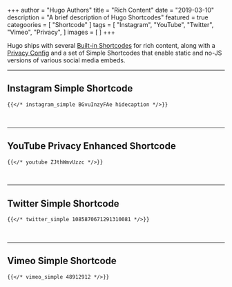 +++
author = "Hugo Authors"
title = "Rich Content"
date = "2019-03-10"
description = "A brief description of Hugo Shortcodes"
featured = true
categoories = [
  "Shortcode"
]
tags = [
    "Instagram",
    "YouTube",
    "Twitter",
    "Vimeo",
    "Privacy",
]
images = [
]
+++

Hugo ships with several [Built-in Shortcodes](https://gohugo.io/content-management/shortcodes/#use-hugo-s-built-in-shortcodes) for rich content, along with a [Privacy Config](https://gohugo.io/about/hugo-and-gdpr/) and a set of Simple Shortcodes that enable static and no-JS versions of various social media embeds.
<!--more-->
---

## Instagram Simple Shortcode

```markdown
{{</* instagram_simple BGvuInzyFAe hidecaption */>}}
```

<br>

---

## YouTube Privacy Enhanced Shortcode

```markdown
{{</* youtube ZJthWmvUzzc */>}}
```

<br>

---

## Twitter Simple Shortcode

```markdown
{{</* twitter_simple 1085870671291310081 */>}}
```

<br>

---

## Vimeo Simple Shortcode

```markdown
{{</* vimeo_simple 48912912 */>}}
```
